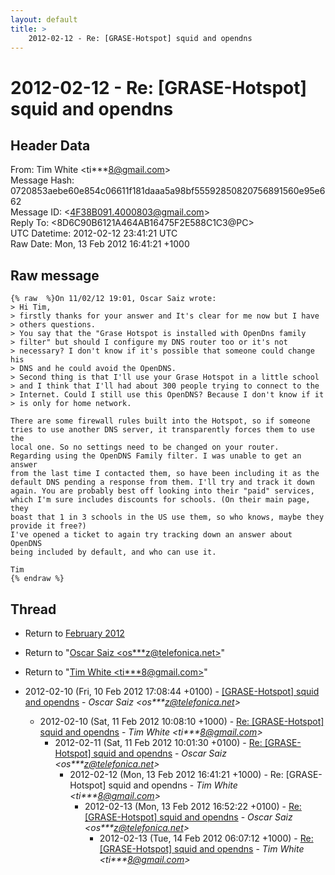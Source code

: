 ```yaml
---
layout: default
title: >
    2012-02-12 - Re: [GRASE-Hotspot] squid and opendns
---
```


# 2012-02-12 - Re: [GRASE-Hotspot] squid and opendns

## Header Data

From: Tim White \<ti***8@gmail.com\><br>
Message Hash: 0720853aebe60e854c06611f181daaa5a98bf55592850820756891560e95e662<br>
Message ID: \<4F38B091.4000803@gmail.com\><br>
Reply To: \<8D6C90B6121A464AB16475F2E588C1C3@PC\><br>
UTC Datetime: 2012-02-12 23:41:21 UTC<br>
Raw Date: Mon, 13 Feb 2012 16:41:21 +1000<br>

## Raw message

```
{% raw  %}On 11/02/12 19:01, Oscar Saiz wrote:
> Hi Tim,
> firstly thanks for your answer and It's clear for me now but I have 
> others questions.
> You say that the "Grase Hotspot is installed with OpenDns family 
> filter" but should I configure my DNS router too or it's not 
> necessary? I don't know if it's possible that someone could change his 
> DNS and he could avoid the OpenDNS.
> Second thing is that I'll use your Grase Hotspot in a little school 
> and I think that I'll had about 300 people trying to connect to the 
> Internet. Could I still use this OpenDNS? Because I don't know if it 
> is only for home network.

There are some firewall rules built into the Hotspot, so if someone 
tries to use another DNS server, it transparently forces them to use the 
local one. So no settings need to be changed on your router.
Regarding using the OpenDNS Family filter. I was unable to get an answer 
from the last time I contacted them, so have been including it as the 
default DNS pending a response from them. I'll try and track it down 
again. You are probably best off looking into their "paid" services, 
which I'm sure includes discounts for schools. (On their main page, they 
boast that 1 in 3 schools in the US use them, so who knows, maybe they 
provide it free?)
I've opened a ticket to again try tracking down an answer about OpenDNS 
being included by default, and who can use it.

Tim
{% endraw %}
```

## Thread

+ Return to [February 2012](/archive/2012/02)

+ Return to "[Oscar Saiz <os***z<span>@</span>telefonica.net>](/authors/os___z_at_telefonica_net)"
+ Return to "[Tim White <ti***8<span>@</span>gmail.com>](/authors/ti___8_at_gmail_com)"

+ 2012-02-10 (Fri, 10 Feb 2012 17:08:44 +0100) - [[GRASE-Hotspot] squid and opendns](/archive/2012/02/60e3e0fe5cb195598266e7ea3e7334077d1d956efe013948ba368940b805ce86) - _Oscar Saiz \<os***z@telefonica.net\>_
  + 2012-02-10 (Sat, 11 Feb 2012 10:08:10 +1000) - [Re: [GRASE-Hotspot] squid and opendns](/archive/2012/02/c5534c0f7df70fbe1bc00fd85fa6dc7bce8b8a3d75387552fdf05ffcf799b02a) - _Tim White \<ti***8@gmail.com\>_
    + 2012-02-11 (Sat, 11 Feb 2012 10:01:30 +0100) - [Re: [GRASE-Hotspot] squid and opendns](/archive/2012/02/33ebc5521cf08f6bbcddf73f011aaad0112a6e3623d43d0f702544946ddd9317) - _Oscar Saiz \<os***z@telefonica.net\>_
      + 2012-02-12 (Mon, 13 Feb 2012 16:41:21 +1000) - Re: [GRASE-Hotspot] squid and opendns - _Tim White \<ti***8@gmail.com\>_
        + 2012-02-13 (Mon, 13 Feb 2012 16:52:22 +0100) - [Re: [GRASE-Hotspot] squid and opendns](/archive/2012/02/eb1602c1afae73cb199b882dfe2cc0633a3eceea53f073c2a37bf087a6488769) - _Oscar Saiz \<os***z@telefonica.net\>_
          + 2012-02-13 (Tue, 14 Feb 2012 06:07:12 +1000) - [Re: [GRASE-Hotspot] squid and opendns](/archive/2012/02/874e9329a4f1bc7fb4d18f4bae34710d739d0aa5a9ccbcb57c88896bb5bc393c) - _Tim White \<ti***8@gmail.com\>_

